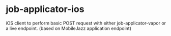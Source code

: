 # job-applicator-ios
iOS client to perform basic POST request with either job-applicator-vapor or a live endpoint. (based on MobileJazz application endpoint)
